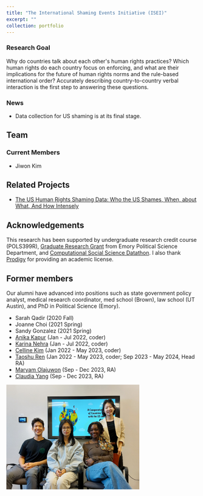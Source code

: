 ```yaml
---
title: "The International Shaming Events Initiative (ISEI)"
excerpt: ""
collection: portfolio
---
```

### Research Goal
Why do countries talk about each other's human rights practices? Which human rights do each country focus on enforcing, and what are their implications for the future of human rights norms and the rule-based international order? Accurately describing country-to-country verbal interaction is the first step to answering these questions.

### News
* Data collection for US shaming is at its final stage.

## Team
### Current Members
* Jiwon Kim



## Related Projects
* [The US Human Rights Shaming Data: Who the US Shames, When, about What, And How Intensely](https://j1wonkim.github.io/research/ise)

## Acknowledgements
This research has been supported by undergraduate research credit course (POLS399R), [Graduate Research Grant](http://polisci.emory.edu/home/graduate/graduate-research-grant.html) from Emory Political Science Department, and [Computational Social Science Datathon](https://sites.google.com/view/css-workshop-datathon). I also thank [Prodigy](https://prodi.gy/) for providing an academic license.

## Former members
Our alumni have advanced into positions such as state government policy analyst, medical research coordinator, med school (Brown), law school (UT Austin), and PhD in Political Science (Emory).

* Sarah Qadir (2020 Fall)
* Joanne Choi (2021 Spring)
* Sandy Gonzalez (2021 Spring) 
* [Anika Kapur](https://j1wonkim.github.io/anika/) (Jan - Jul 2022, coder)
* [Karina Nehra](https://j1wonkim.github.io/karina/) (Jan - Jul 2022, coder)
* [Celline Kim](https://j1wonkim.github.io/celline/) (Jan 2022 - May 2023, coder)
* [Taoshu Ren](https://j1wonkim.github.io/taoshu/) (Jan 2022 - May 2023, coder; Sep 2023 - May 2024, Head RA)
* [Maryam Olajuwon](https://j1wonkim.github.io/maryam/) (Sep - Dec 2023, RA)
* [Claudia Yang](https://j1wonkim.github.io/claudia/) (Sep - Dec 2023, RA)

<img src='/images/ISEI_picture_f23.jpg' alt = "Group Picture" width="350">





